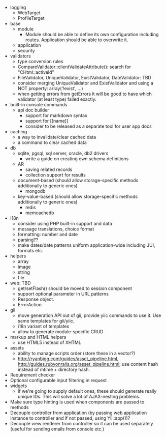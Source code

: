 - logging
	* WebTarget
	* ProfileTarget
- base
	* module
	  - Module should be able to define its own configuration including routes. Application should be able to overwrite it.
	* application
	* security
- validators
	* type conversion rules
	* CompareValidator::clientValidateAttribute(): search for "CHtml::activeId"
	* FileValidator, UniqueValidator, ExistValidator, DateValidator: TBD
	* consider merging UniqueValidator and ExistValidator and using a NOT property: array('!exist', …)
	* when getting errors from getErrors it will be good to have which validator (at least type) failed exactly.
- built-in console commands
	+ api doc builder
		* support for markdown syntax
		* support for [[name]]
		* consider to be released as a separate tool for user app docs
- caching
	* a way to invalidate/clear cached data
	* a command to clear cached data
- db
	* sqlite, pgsql, sql server, oracle, db2 drivers
	  * write a guide on creating own schema definitions
	* AR
	  * saving related records
	  * collection support for results
	* document-based (should allow storage-specific methods additionally to generic ones)
	  * mongodb
	* key-value-based (should allow storage-specific methods additionally to generic ones)
	  * redis
	  * memcachedb
- i18n
	* consider using PHP built-in support and data
	* message translations, choice format
	* formatting: number and date
	* parsing??
	* make dates/date patterns uniform application-wide including JUI, formats etc.
- helpers
	* array
	* image
	* string
	* file
- web: TBD
	* get/setFlash() should be moved to session component
	* support optional parameter in URL patterns
	* Response object.
	* ErrorAction
- gii
    * move generation API out of gii, provide yiic commands to use it. Use same templates for gii/yiic.
	* i18n variant of templates
	* allow to generate module-specific CRUD
- markup and HTML helpers
    * use HTML5 instead of XHTML
- assets
    * ability to manage scripts order (store these in a vector?)
	* http://ryanbigg.com/guides/asset_pipeline.html, http://guides.rubyonrails.org/asset_pipeline.html, use content hash instead of mtime + directory hash.
- Requirement checker
- Optional configurable input filtering in request
- widgets
    * if we're going to supply default ones, these should generate really unique IDs. This will solve a lot of AJAX-nesting problems.
- Make sure type hinting is used when components are passed to methods
- Decouple controller from application (by passing web application instance to controller and if not passed, using Yii::app())?
- Decouple view renderer from controller so it can be used separately (useful for sending emails from console etc.)